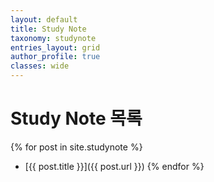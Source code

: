 ```yaml
---
layout: default
title: Study Note
taxonomy: studynote
entries_layout: grid
author_profile: true
classes: wide
---
```


# Study Note 목록

{% for post in site.studynote %}
- [{{ post.title }}]({{ post.url }})
{% endfor %}
